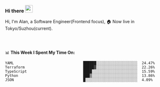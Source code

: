 ### Hi there <img src="https://media.giphy.com/media/hvRJCLFzcasrR4ia7z/giphy.gif" width="25px">

<!-- ![visitors](https://visitor-badge.glitch.me/badge?page_id=dislfyer.dislfyer) -->

Hi, I'm Alan, a Software Engineer(Frontend focus), 🏠 Now live in Tokyo/Suzhou(current).

<br/>
<br/>

📊 **This Week I Spent My Time On:**


<!--START_SECTION:waka-->

```text
YAML                                ██████░░░░░░░░░░░░░░░░░░░  24.47%
Terraform                           █████▓░░░░░░░░░░░░░░░░░░░  22.26%
TypeScript                          ████░░░░░░░░░░░░░░░░░░░░░  15.59%
Python                              ███▒░░░░░░░░░░░░░░░░░░░░░  13.86%
JSON                                █░░░░░░░░░░░░░░░░░░░░░░░░  4.09%
```

<!--END_SECTION:waka-->

<!--
**About Me:**
 -->
